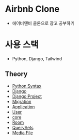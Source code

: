 # Airbnb Clone
- 에어비앤비 클론으로 장고 공부하기

# 사용 스택
- Python, Django, Tailwind

## Theory
- [Python Syntax](instruction/python_syntax.md)
- [Django](instruction/django.md)
- [Django Project](instruction/django_project.md)
- [Migration](instruction/migrations.md)
- [Application](instruction/application.md)
- [User](instruction/user.md)
- [core](instruction/core.md)
- [Room](instruction/room.md)
- [QuerySets](instruction/querysets.md)
- [Media File](instruction/media_file.md)